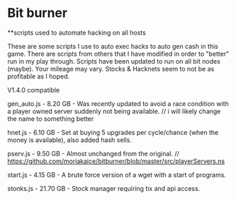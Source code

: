 # Bit burner
**scripts used to automate hacking on all hosts

These are some scripts I use to auto exec hacks to auto gen cash in this game.
There are scripts from others that I have modified in order to "better" run in my play through.
Scripts have been updated to run on all bit nodes (maybe).
Your mileage may vary. Stocks & Hacknets seem to not be as profitable as I hoped.

V1.4.0 compatible

gen_auto.js - 8.20 GB - Was recently updated to avoid a race condition with a player owned server suddenly not being available. // i will likely change the name to something better

hnet.js - 6.10 GB - Set at buying 5 upgrades per cycle/chance (when the money is available), also added hash sells.

pserv.js - 9.50 GB - Almost unchanged from the original. // https://github.com/moriakaice/bitburner/blob/master/src/playerServers.ns

start.js - 4.15 GB - A brute force version of a wget with a start of programs.

stonks.js - 21.70 GB - Stock manager requiring tix and api access.
